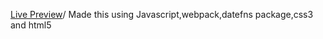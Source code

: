 [Live Preview](https://shivuduu19.github.io/To-Do-List/)/
Made this using Javascript,webpack,datefns package,css3 and html5
